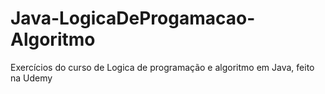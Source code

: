 # Java-LogicaDeProgamacao-Algoritmo
Exercícios do curso de Logica de programação e algoritmo em Java, feito na Udemy 
